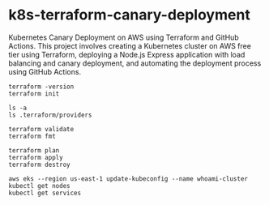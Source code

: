 # k8s-terraform-canary-deployment
Kubernetes Canary Deployment on AWS using Terraform and GitHub Actions. This project involves creating a Kubernetes cluster on AWS free tier using Terraform, deploying a Node.js Express application with load balancing and canary deployment, and automating the deployment process using GitHub Actions.

```
terraform -version
terraform init

ls -a
ls .terraform/providers

terraform validate
terraform fmt

terraform plan
terraform apply
terraform destroy

aws eks --region us-east-1 update-kubeconfig --name whoami-cluster
kubectl get nodes
kubectl get services
```